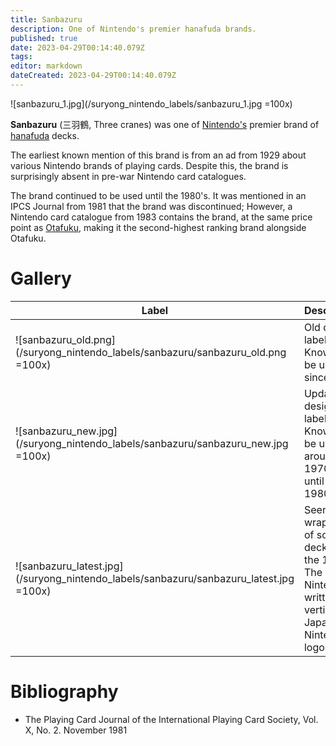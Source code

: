 ```yaml
---
title: Sanbazuru
description: One of Nintendo's premier hanafuda brands.
published: true
date: 2023-04-29T00:14:40.079Z
tags: 
editor: markdown
dateCreated: 2023-04-29T00:14:40.079Z
---
```


![sanbazuru_1.jpg](/suryong_nintendo_labels/sanbazuru_1.jpg =100x)

**Sanbazuru** (三羽鶴, Three cranes) was one of [Nintendo's](/en/hanafuda/manufacturers/nintendo) premier brand of [hanafuda](/en/hanafuda) decks. 

The earliest known mention of this brand is from an ad from 1929 about various Nintendo brands of playing cards. Despite this, the brand is surprisingly absent in pre-war Nintendo card catalogues. 

The brand continued to be used until the 1980's. It was mentioned in an IPCS Journal from 1981 that the brand was discontinued; However, a Nintendo card catalogue from 1983 contains the brand, at the same price point as [Otafuku](/en/hanafuda/manufacturers/nintendo/otafuku), making it the second-highest ranking brand alongside Otafuku.

# Gallery
| Label | Description |
| --- | --- |
|![sanbazuru_old.png](/suryong_nintendo_labels/sanbazuru/sanbazuru_old.png =100x)|Old design label. Known to be used since 1929.|
|![sanbazuru_new.jpg](/suryong_nintendo_labels/sanbazuru/sanbazuru_new.jpg =100x)|Updated design label. Known to be used around the 1970's until the 1980's.|
|![sanbazuru_latest.jpg](/suryong_nintendo_labels/sanbazuru/sanbazuru_latest.jpg =100x)|Seen in wrappers of some decks from the 1980's. The word Nintendo is written vertically in Japanese Nintendo logo font.|

# Bibliography
- The Playing Card Journal of the International Playing Card Society, Vol. X, No. 2. November 1981

